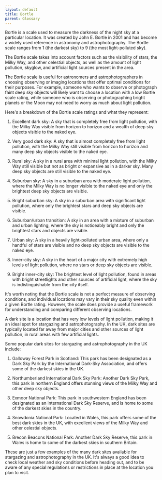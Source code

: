 ```yaml
---
layout: default
title: Bortle
parent: Glossary
---
```

Bortle is a scale used to measure the darkness of the night sky at a particular location. It was created by John E. Bortle in 2001 and has become a widely used reference in astronomy and astrophotography. The Bortle scale ranges from 1 (the darkest sky) to 9 (the most light-polluted sky). 

The Bortle scale takes into account factors such as the visibility of stars, the Milky Way, and other celestial objects, as well as the amount of light pollution, skyglow, and artificial light sources present in the area. 

The Bortle scale is useful for astronomers and astrophotographers in choosing observing or imaging locations that offer optimal conditions for their purposes. For example, someone who wants to observe or photograph faint deep sky objects will likely want to choose a location with a low Bortle scale rating, while someone who is observing or photographing bright planets or the Moon may not need to worry as much about light pollution.

Here's a breakdown of the Bortle scale ratings and what they represent:

1. Excellent dark sky: A sky that is completely free from light pollution, with the Milky Way visible from horizon to horizon and a wealth of deep sky objects visible to the naked eye.

2. Very good dark sky: A sky that is almost completely free from light pollution, with the Milky Way still visible from horizon to horizon and many deep sky objects visible to the naked eye.

3. Rural sky: A sky in a rural area with minimal light pollution, with the Milky Way still visible but not as bright or expansive as in a darker sky. Many deep sky objects are still visible to the naked eye.

4. Suburban sky: A sky in a suburban area with moderate light pollution, where the Milky Way is no longer visible to the naked eye and only the brightest deep sky objects are visible.

5. Bright suburban sky: A sky in a suburban area with significant light pollution, where only the brightest stars and deep sky objects are visible.

6. Suburban/urban transition: A sky in an area with a mixture of suburban and urban lighting, where the sky is noticeably bright and only the brightest stars and objects are visible.

7. Urban sky: A sky in a heavily light-polluted urban area, where only a handful of stars are visible and no deep sky objects are visible to the naked eye.

8. Inner-city sky: A sky in the heart of a major city with extremely high levels of light pollution, where no stars or deep sky objects are visible.

9. Bright inner-city sky: The brightest level of light pollution, found in areas with bright streetlights and other sources of artificial light, where the sky is indistinguishable from the city itself.

It's worth noting that the Bortle scale is not a perfect measure of observing conditions, and individual locations may vary in their sky quality even within a given Bortle rating. However, the scale does provide a useful framework for understanding and comparing different observing locations.

A dark site is a location that has very low levels of light pollution, making it an ideal spot for stargazing and astrophotography. In the UK, dark sites are typically located far away from major cities and other sources of light pollution, in rural areas with few artificial lights.

Some popular dark sites for stargazing and astrophotography in the UK include:

1. Galloway Forest Park in Scotland: This park has been designated as a Dark Sky Park by the International Dark-Sky Association, and offers some of the darkest skies in the UK.

2. Northumberland International Dark Sky Park: Another Dark Sky Park, this park in northern England offers stunning views of the Milky Way and other deep sky objects.

3. Exmoor National Park: This park in southwestern England has been designated as an International Dark Sky Reserve, and is home to some of the darkest skies in the country.

4. Snowdonia National Park: Located in Wales, this park offers some of the best dark skies in the UK, with excellent views of the Milky Way and other celestial objects.

5. Brecon Beacons National Park: Another Dark Sky Reserve, this park in Wales is home to some of the darkest skies in southern Britain.

These are just a few examples of the many dark sites available for stargazing and astrophotography in the UK. It's always a good idea to check local weather and sky conditions before heading out, and to be aware of any special regulations or restrictions in place at the location you plan to visit.
